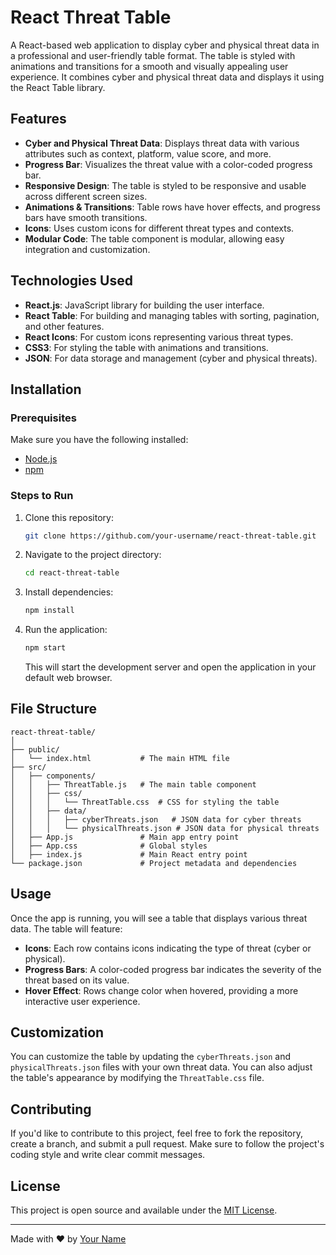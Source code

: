 
# React Threat Table

A React-based web application to display cyber and physical threat data in a professional and user-friendly table format. The table is styled with animations and transitions for a smooth and visually appealing user experience. It combines cyber and physical threat data and displays it using the React Table library.

## Features

- **Cyber and Physical Threat Data**: Displays threat data with various attributes such as context, platform, value score, and more.
- **Progress Bar**: Visualizes the threat value with a color-coded progress bar.
- **Responsive Design**: The table is styled to be responsive and usable across different screen sizes.
- **Animations & Transitions**: Table rows have hover effects, and progress bars have smooth transitions.
- **Icons**: Uses custom icons for different threat types and contexts.
- **Modular Code**: The table component is modular, allowing easy integration and customization.

## Technologies Used

- **React.js**: JavaScript library for building the user interface.
- **React Table**: For building and managing tables with sorting, pagination, and other features.
- **React Icons**: For custom icons representing various threat types.
- **CSS3**: For styling the table with animations and transitions.
- **JSON**: For data storage and management (cyber and physical threats).

## Installation

### Prerequisites

Make sure you have the following installed:

- [Node.js](https://nodejs.org/)
- [npm](https://www.npmjs.com/)

### Steps to Run

1. Clone this repository:

   ```bash
   git clone https://github.com/your-username/react-threat-table.git
   ```

2. Navigate to the project directory:

   ```bash
   cd react-threat-table
   ```

3. Install dependencies:

   ```bash
   npm install
   ```

4. Run the application:

   ```bash
   npm start
   ```

   This will start the development server and open the application in your default web browser.

## File Structure

```
react-threat-table/
│
├── public/
│   └── index.html           # The main HTML file
├── src/
│   ├── components/
│   │   ├── ThreatTable.js   # The main table component
│   │   ├── css/
│   │   │   └── ThreatTable.css  # CSS for styling the table
│   │   ├── data/
│   │   │   ├── cyberThreats.json   # JSON data for cyber threats
│   │   │   └── physicalThreats.json # JSON data for physical threats
│   ├── App.js               # Main app entry point
│   ├── App.css              # Global styles
│   ├── index.js             # Main React entry point
└── package.json             # Project metadata and dependencies
```

## Usage

Once the app is running, you will see a table that displays various threat data. The table will feature:

- **Icons**: Each row contains icons indicating the type of threat (cyber or physical).
- **Progress Bars**: A color-coded progress bar indicates the severity of the threat based on its value.
- **Hover Effect**: Rows change color when hovered, providing a more interactive user experience.

## Customization

You can customize the table by updating the `cyberThreats.json` and `physicalThreats.json` files with your own threat data. You can also adjust the table's appearance by modifying the `ThreatTable.css` file.

## Contributing

If you'd like to contribute to this project, feel free to fork the repository, create a branch, and submit a pull request. Make sure to follow the project's coding style and write clear commit messages.

## License

This project is open source and available under the [MIT License](LICENSE).

---

Made with ❤️ by [Your Name](https://github.com/your-username)
